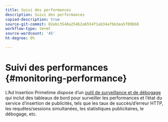 ```yaml
---
title: Suivi des performances
description: Suivi des performances
copied-description: true
source-git-commit: 02ebc3548a254b2a6554f1ab34afbb3ea5f09bb8
workflow-type: tm+mt
source-wordcount: '45'
ht-degree: 0%

---
```


# Suivi des performances {#monitoring-performance}

L’Ad Insertion Primetime dispose d’un [outil de surveillance et de débogage](https://ssai.console.primetime.adobe.com/) qui inclut des tableaux de bord pour surveiller les performances et l’état du service d’insertion de publicités, tels que les taux de succès/d’erreur HTTP, les requêtes/sessions simultanées, les statistiques publicitaires, le débogage, etc.
